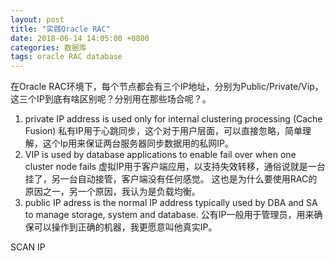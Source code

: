 ```yaml
---
layout: post
title: "实践Oracle RAC"
date: 2018-06-14 14:05:00 +0800
categories: 数据库
tags: oracle RAC database
---
```


在Oracle RAC环境下，每个节点都会有三个IP地址，分别为Public/Private/Vip，这三个IP到底有啥区别呢？分别用在那些场合呢？。

1. private IP address is used only for internal clustering processing (Cache Fusion)
  私有IP用于心跳同步，这个对于用户层面，可以直接忽略，简单理解，这个Ip用来保证两台服务器同步数据用的私网IP。
2. VIP is used by database applications to enable fail over when one cluster node fails
  虚拟IP用于客户端应用，以支持失效转移，通俗说就是一台挂了，另一台自动接管，客户端没有任何感觉。
  这也是为什么要使用RAC的原因之一，另一个原因，我认为是负载均衡。
3. public IP adress is the normal IP address typically used by DBA and SA to manage storage, system and database.
  公有IP一般用于管理员，用来确保可以操作到正确的机器，我更愿意叫他真实IP。

SCAN IP
